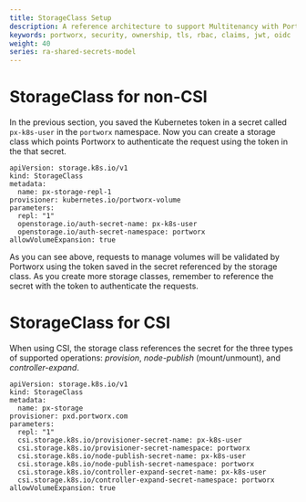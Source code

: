 ```yaml
---
title: StorageClass Setup
description: A reference architecture to support Multitenancy with Portworx and CSI
keywords: portworx, security, ownership, tls, rbac, claims, jwt, oidc
weight: 40
series: ra-shared-secrets-model
---
```


# StorageClass for non-CSI

In the previous section, you saved the Kubernetes token in a secret called
`px-k8s-user` in the `portworx` namespace. Now you can create a storage class
which points Portworx to authenticate the request using the token in the
that secret.

```
apiVersion: storage.k8s.io/v1
kind: StorageClass
metadata:
  name: px-storage-repl-1
provisioner: kubernetes.io/portworx-volume
parameters:
  repl: "1"
  openstorage.io/auth-secret-name: px-k8s-user
  openstorage.io/auth-secret-namespace: portworx
allowVolumeExpansion: true
```

As you can see above, requests to manage volumes will be validated by
Portworx using the token saved in the secret referenced by the storage class.
As you create more storage classes, remember to reference the secret with the
token to authenticate the requests.

# StorageClass for CSI

When using CSI, the storage class references the secret for the three types
of supported operations: _provision_, _node-publish_ (mount/unmount), and
_controller-expand_.

```
apiVersion: storage.k8s.io/v1
kind: StorageClass
metadata:
  name: px-storage
provisioner: pxd.portworx.com
parameters:
  repl: "1"
  csi.storage.k8s.io/provisioner-secret-name: px-k8s-user
  csi.storage.k8s.io/provisioner-secret-namespace: portworx
  csi.storage.k8s.io/node-publish-secret-name: px-k8s-user
  csi.storage.k8s.io/node-publish-secret-namespace: portworx
  csi.storage.k8s.io/controller-expand-secret-name: px-k8s-user
  csi.storage.k8s.io/controller-expand-secret-namespace: portworx
allowVolumeExpansion: true
```
